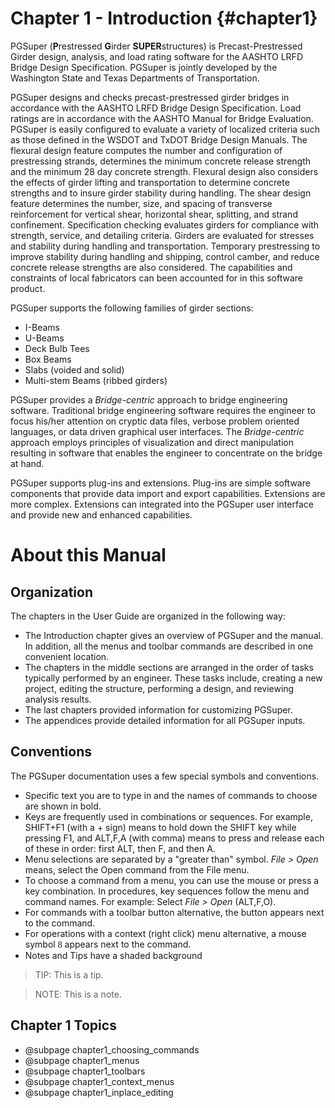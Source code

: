 Chapter 1 - Introduction {#chapter1}
==============================================
PGSuper (<b>P</b>restressed <b>G</b>irder <b>SUPER</b>structures) is Precast-Prestressed Girder design, analysis, and load rating software for the AASHTO LRFD Bridge Design Specification. PGSuper is jointly developed by the Washington State and Texas Departments of Transportation.

PGSuper designs and checks precast-prestressed girder bridges in accordance with the AASHTO LRFD Bridge Design Specification. Load ratings are in accordance with the AASHTO Manual for Bridge Evaluation. PGSuper is easily configured to evaluate a variety of localized criteria such as those defined in the WSDOT and TxDOT Bridge Design Manuals. The flexural design feature computes the number and configuration of prestressing strands, determines the minimum concrete release strength and the minimum 28 day concrete strength. Flexural design also considers the effects of girder lifting and transportation to determine concrete strengths and to insure girder stability during handling. The shear design feature determines the number, size, and spacing of transverse reinforcement for vertical shear, horizontal shear, splitting, and strand confinement. Specification checking evaluates girders for compliance with strength, service, and detailing criteria. Girders are evaluated for stresses and stability during handling and transportation. Temporary prestressing to improve stability during handling and shipping, control camber, and reduce concrete release strengths are also considered. The capabilities and constraints of local fabricators can been accounted for in this software product. 

PGSuper supports the following families of girder sections:
* I-Beams
* U-Beams
* Deck Bulb Tees
* Box Beams
* Slabs (voided and solid)
* Multi-stem Beams (ribbed girders)

PGSuper provides a *Bridge-centric* approach to bridge engineering software. Traditional bridge engineering software requires the engineer to focus his/her attention on cryptic data files, verbose problem oriented languages, or data driven graphical user interfaces. The *Bridge-centric* approach employs principles of visualization and direct manipulation resulting in software that enables the engineer to concentrate on the bridge at hand.

PGSuper supports plug-ins and extensions. Plug-ins are simple software components that provide data import and export capabilities. Extensions are more complex. Extensions can integrated into the PGSuper user interface and provide new and enhanced capabilities.

About this Manual
=================

Organization
------------
The chapters in the User Guide are organized in the following way:

* The Introduction chapter gives an overview of PGSuper and the manual. In addition, all the menus and toolbar commands are described in one convenient location.
* The chapters in the middle sections are arranged in the order of tasks typically performed by an engineer. These tasks include, creating a new project, editing the structure, performing a design, and reviewing analysis results.
* The last chapters provided information for customizing PGSuper.
* The appendices provide detailed information for all PGSuper inputs.

Conventions
-----------
The PGSuper documentation uses a few special symbols and conventions.

* Specific text you are to type in and the names of commands to choose are shown in bold.
* Keys are frequently used in combinations or sequences. For example, SHIFT+F1 (with a + sign) means to hold down the SHIFT key while pressing F1, and ALT,F,A (with comma) means to press and release each of these in order: first ALT, then F, and then A.
* Menu selections are separated by a "greater than" symbol. *File > Open* means, select the Open command from the File menu.
* To choose a command from a menu, you can use the mouse or press a key combination. In procedures, key sequences follow the menu and command names. For example: Select *File > Open* (ALT,F,O).
* For commands with a toolbar button alternative, the button appears next to the command.
* For operations with a context (right click) menu alternative, a mouse symbol <span style="font-family:Wingdings;">8</span> appears next to the command.
* Notes and Tips have a shaded background

> TIP: This is a tip.

> NOTE: This is a note.


Chapter 1 Topics
----------------
* @subpage chapter1_choosing_commands
* @subpage chapter1_menus
* @subpage chapter1_toolbars
* @subpage chapter1_context_menus
* @subpage chapter1_inplace_editing
